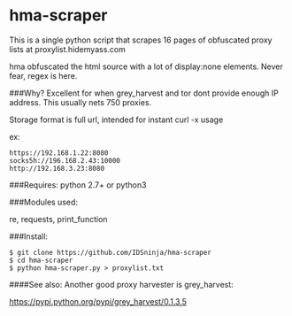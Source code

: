 # hma-scraper
This is a single python script that scrapes 16 pages of obfuscated proxy lists at proxylist.hidemyass.com

hma obfuscated the html source with a lot of display:none elements. Never fear, regex is here.

###Why?
Excellent for when grey_harvest and tor dont provide enough IP address. This usually nets 750 proxies.

Storage format is full url, intended for instant curl -x usage

ex:
```
https://192.168.1.22:8080
socks5h://196.168.2.43:10000
http://192.168.3.23:8080
```

###Requires:
python 2.7+ or python3

###Modules used:

re, requests, print_function

###Install:
```
$ git clone https://github.com/IDSninja/hma-scraper
$ cd hma-scraper
$ python hma-scraper.py > proxylist.txt
```

####See also:
Another good proxy harvester is grey_harvest:


https://pypi.python.org/pypi/grey_harvest/0.1.3.5
